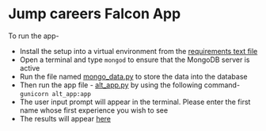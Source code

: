 # Jump careers Falcon App

To run the app-

* Install the setup into a virtual environment from the [requirements text file](https://github.com/suki2691/miscellaneous/blob/master/requirements.txt)
* Open a terminal and type `mongod` to ensure that the MongoDB server is active
* Run the file named [mongo_data.py](https://github.com/suki2691/miscellaneous/blob/master/mongo_data.py) to store the data into the database
* Then run the app file - [alt_app.py](https://github.com/suki2691/miscellaneous/blob/master/alt_app.py) by using the following command-
`gunicorn alt_app:app`
* The user input prompt will appear in the terminal. Please enter the first name whose first experience you wish to see
* The results will appear [here](http://127.0.0.1:8000/users)
